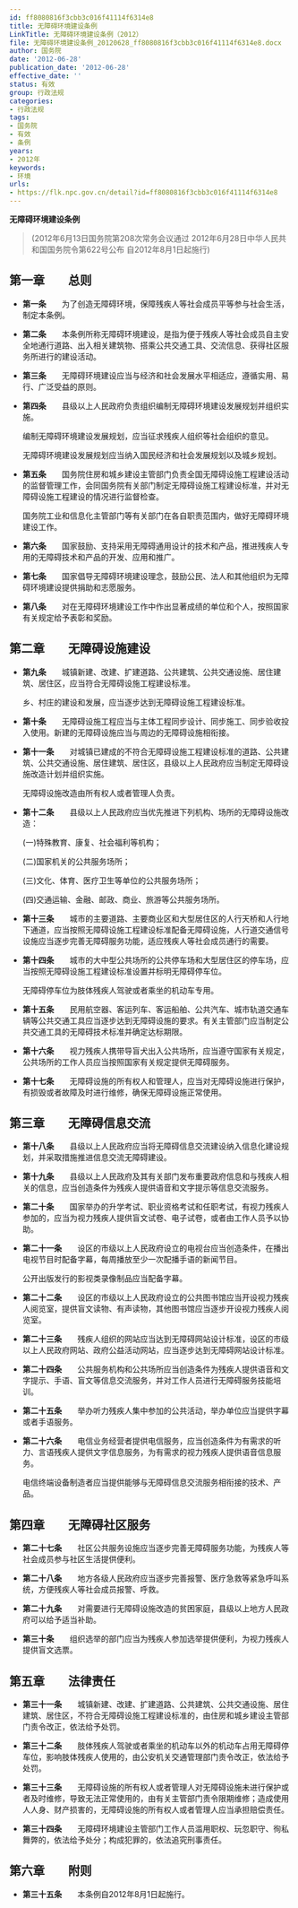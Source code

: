 ```yaml
---
id: ff8080816f3cbb3c016f41114f6314e8
title: 无障碍环境建设条例
LinkTitle: 无障碍环境建设条例（2012）
file: 无障碍环境建设条例_20120628_ff8080816f3cbb3c016f41114f6314e8.docx
author: 国务院
date: '2012-06-28'
publication_date: '2012-06-28'
effective_date: ''
status: 有效
group: 行政法规
categories:
- 行政法规
tags:
- 国务院
- 有效
- 条例
years:
- 2012年
keywords:
- 环境
urls:
- https://flk.npc.gov.cn/detail?id=ff8080816f3cbb3c016f41114f6314e8
---
```


**无障碍环境建设条例**

> (2012年6月13日国务院第208次常务会议通过 2012年6月28日中华人民共和国国务院令第622号公布 自2012年8月1日起施行)

## 第一章　　总则

- **第一条**　　为了创造无障碍环境，保障残疾人等社会成员平等参与社会生活，制定本条例。

- **第二条**　　本条例所称无障碍环境建设，是指为便于残疾人等社会成员自主安全地通行道路、出入相关建筑物、搭乘公共交通工具、交流信息、获得社区服务所进行的建设活动。

- **第三条**　　无障碍环境建设应当与经济和社会发展水平相适应，遵循实用、易行、广泛受益的原则。

- **第四条**　　县级以上人民政府负责组织编制无障碍环境建设发展规划并组织实施。

  编制无障碍环境建设发展规划，应当征求残疾人组织等社会组织的意见。

  无障碍环境建设发展规划应当纳入国民经济和社会发展规划以及城乡规划。

- **第五条**　　国务院住房和城乡建设主管部门负责全国无障碍设施工程建设活动的监督管理工作，会同国务院有关部门制定无障碍设施工程建设标准，并对无障碍设施工程建设的情况进行监督检查。

  国务院工业和信息化主管部门等有关部门在各自职责范围内，做好无障碍环境建设工作。

- **第六条**　　国家鼓励、支持采用无障碍通用设计的技术和产品，推进残疾人专用的无障碍技术和产品的开发、应用和推广。

- **第七条**　　国家倡导无障碍环境建设理念，鼓励公民、法人和其他组织为无障碍环境建设提供捐助和志愿服务。

- **第八条**　　对在无障碍环境建设工作中作出显著成绩的单位和个人，按照国家有关规定给予表彰和奖励。

## 第二章　　无障碍设施建设

- **第九条**　　城镇新建、改建、扩建道路、公共建筑、公共交通设施、居住建筑、居住区，应当符合无障碍设施工程建设标准。

  乡、村庄的建设和发展，应当逐步达到无障碍设施工程建设标准。

- **第十条**　　无障碍设施工程应当与主体工程同步设计、同步施工、同步验收投入使用。新建的无障碍设施应当与周边的无障碍设施相衔接。

- **第十一条**　　对城镇已建成的不符合无障碍设施工程建设标准的道路、公共建筑、公共交通设施、居住建筑、居住区，县级以上人民政府应当制定无障碍设施改造计划并组织实施。

  无障碍设施改造由所有权人或者管理人负责。

- **第十二条**　　县级以上人民政府应当优先推进下列机构、场所的无障碍设施改造：

  (一)特殊教育、康复、社会福利等机构；

  (二)国家机关的公共服务场所；

  (三)文化、体育、医疗卫生等单位的公共服务场所；

  (四)交通运输、金融、邮政、商业、旅游等公共服务场所。

- **第十三条**　　城市的主要道路、主要商业区和大型居住区的人行天桥和人行地下通道，应当按照无障碍设施工程建设标准配备无障碍设施，人行道交通信号设施应当逐步完善无障碍服务功能，适应残疾人等社会成员通行的需要。

- **第十四条**　　城市的大中型公共场所的公共停车场和大型居住区的停车场，应当按照无障碍设施工程建设标准设置并标明无障碍停车位。

  无障碍停车位为肢体残疾人驾驶或者乘坐的机动车专用。

- **第十五条**　　民用航空器、客运列车、客运船舶、公共汽车、城市轨道交通车辆等公共交通工具应当逐步达到无障碍设施的要求。有关主管部门应当制定公共交通工具的无障碍技术标准并确定达标期限。

- **第十六条**　　视力残疾人携带导盲犬出入公共场所，应当遵守国家有关规定，公共场所的工作人员应当按照国家有关规定提供无障碍服务。

- **第十七条**　　无障碍设施的所有权人和管理人，应当对无障碍设施进行保护，有损毁或者故障及时进行维修，确保无障碍设施正常使用。

## 第三章　　无障碍信息交流

- **第十八条**　　县级以上人民政府应当将无障碍信息交流建设纳入信息化建设规划，并采取措施推进信息交流无障碍建设。

- **第十九条**　　县级以上人民政府及其有关部门发布重要政府信息和与残疾人相关的信息，应当创造条件为残疾人提供语音和文字提示等信息交流服务。

- **第二十条**　　国家举办的升学考试、职业资格考试和任职考试，有视力残疾人参加的，应当为视力残疾人提供盲文试卷、电子试卷，或者由工作人员予以协助。

- **第二十一条**　　设区的市级以上人民政府设立的电视台应当创造条件，在播出电视节目时配备字幕，每周播放至少一次配播手语的新闻节目。

  公开出版发行的影视类录像制品应当配备字幕。

- **第二十二条**　　设区的市级以上人民政府设立的公共图书馆应当开设视力残疾人阅览室，提供盲文读物、有声读物，其他图书馆应当逐步开设视力残疾人阅览室。

- **第二十三条**　　残疾人组织的网站应当达到无障碍网站设计标准，设区的市级以上人民政府网站、政府公益活动网站，应当逐步达到无障碍网站设计标准。

- **第二十四条**　　公共服务机构和公共场所应当创造条件为残疾人提供语音和文字提示、手语、盲文等信息交流服务，并对工作人员进行无障碍服务技能培训。

- **第二十五条**　　举办听力残疾人集中参加的公共活动，举办单位应当提供字幕或者手语服务。

- **第二十六条**　　电信业务经营者提供电信服务，应当创造条件为有需求的听力、言语残疾人提供文字信息服务，为有需求的视力残疾人提供语音信息服务。

  电信终端设备制造者应当提供能够与无障碍信息交流服务相衔接的技术、产品。

## 第四章　　无障碍社区服务

- **第二十七条**　　社区公共服务设施应当逐步完善无障碍服务功能，为残疾人等社会成员参与社区生活提供便利。

- **第二十八条**　　地方各级人民政府应当逐步完善报警、医疗急救等紧急呼叫系统，方便残疾人等社会成员报警、呼救。

- **第二十九条**　　对需要进行无障碍设施改造的贫困家庭，县级以上地方人民政府可以给予适当补助。

- **第三十条**　　组织选举的部门应当为残疾人参加选举提供便利，为视力残疾人提供盲文选票。

## 第五章　　法律责任

- **第三十一条**　　城镇新建、改建、扩建道路、公共建筑、公共交通设施、居住建筑、居住区，不符合无障碍设施工程建设标准的，由住房和城乡建设主管部门责令改正，依法给予处罚。

- **第三十二条**　　肢体残疾人驾驶或者乘坐的机动车以外的机动车占用无障碍停车位，影响肢体残疾人使用的，由公安机关交通管理部门责令改正，依法给予处罚。

- **第三十三条**　　无障碍设施的所有权人或者管理人对无障碍设施未进行保护或者及时维修，导致无法正常使用的，由有关主管部门责令限期维修；造成使用人人身、财产损害的，无障碍设施的所有权人或者管理人应当承担赔偿责任。

- **第三十四条**　　无障碍环境建设主管部门工作人员滥用职权、玩忽职守、徇私舞弊的，依法给予处分；构成犯罪的，依法追究刑事责任。

## 第六章　　附则

- **第三十五条**　　本条例自2012年8月1日起施行。
